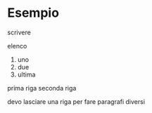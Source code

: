 # Esempio

scrivere

elenco
1. uno
2. due
3.  ultima

prima riga
seconda riga

devo lasciare una riga per fare paragrafi diversi
